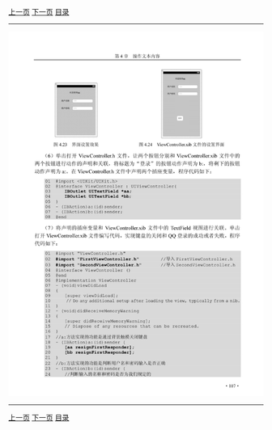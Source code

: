 [上一页](118.md) [下一页](120.md) [目录](../README.md)

***

![119](../images/119.png)

***

[上一页](118.md) [下一页](120.md) [目录](../README.md)
